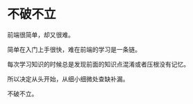 # 不破不立

前端很简单，却又很难。

简单在入门上手很快，难在前端的学习是一条链。

每次学习知识的时候总是发现前面的知识点混淆或者压根没有记忆。

所以决定从头开始，从细小细微处查缺补漏。

不破不立。